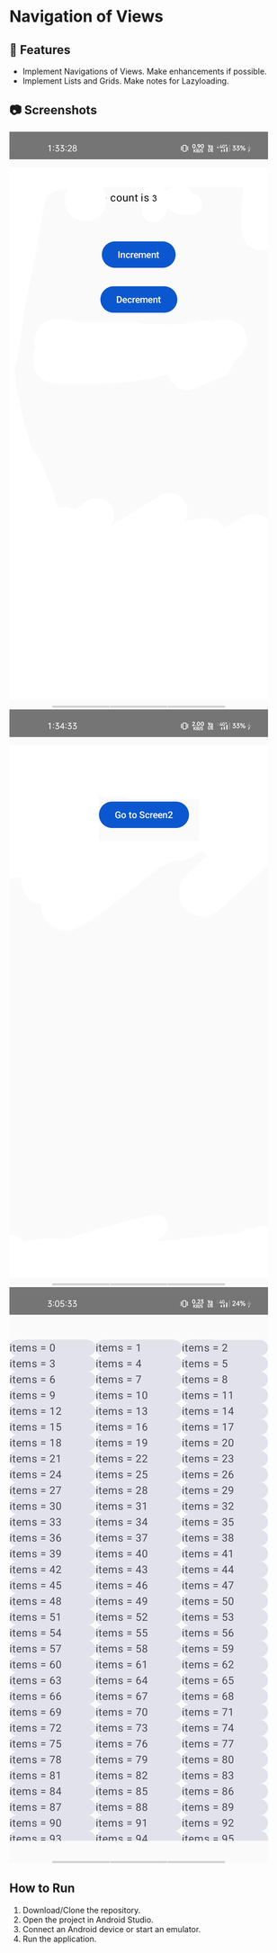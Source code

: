 # **Navigation of Views**

## 📜 Features

-   Implement Navigations of Views. Make enhancements if possible.
-   Implement Lists and Grids. Make notes for Lazyloading.

## 📷 Screenshots

![022.png](screenshots%2F022.jpg)
![023.png](screenshots%2F023.jpg)
![022.png](screenshots%2F002.jpg)

## How to Run

1. Download/Clone the repository.
2. Open the project in Android Studio.
3. Connect an Android device or start an emulator.
4. Run the application.
